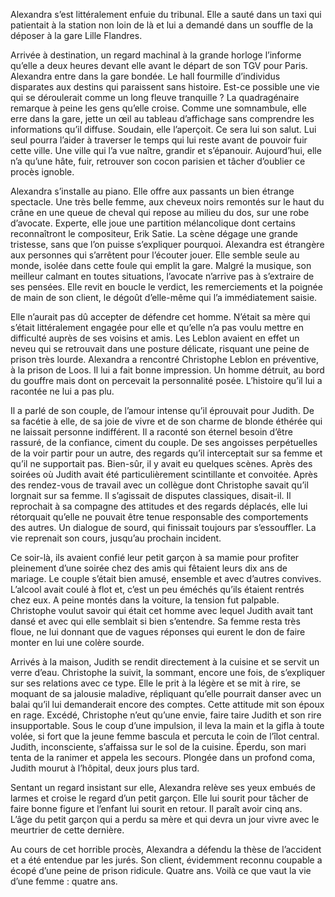 Alexandra s’est littéralement enfuie du tribunal. Elle a sauté dans un taxi qui patientait à la station non loin de là et lui a demandé dans un souffle de la déposer à la gare Lille Flandres.

Arrivée à destination, un regard machinal à la grande horloge l’informe qu’elle a deux heures devant elle avant le départ de son TGV pour Paris. Alexandra entre dans la gare bondée. Le hall fourmille d’individus disparates aux destins qui paraissent sans histoire. Est-ce possible une vie qui se déroulerait comme un long fleuve tranquille ? La quadragénaire remarque à peine les gens qu’elle croise. Comme une somnambule, elle erre dans la gare, jette un œil au tableau d’affichage sans comprendre les informations qu’il diffuse. Soudain, elle l’aperçoit. Ce sera lui son salut. Lui seul pourra l’aider à traverser le temps qui lui reste avant de pouvoir fuir cette ville. Une ville qui l’a vue naître, grandir et s’épanouir. Aujourd’hui, elle n’a qu’une hâte, fuir, retrouver son cocon parisien et tâcher d’oublier ce procès ignoble.

Alexandra s’installe au piano. Elle offre aux passants un bien étrange spectacle. Une très belle femme, aux cheveux noirs remontés sur le haut du crâne en une queue de cheval qui repose au milieu du dos, sur une robe d’avocate. Experte, elle joue une partition mélancolique dont certains reconnaîtront le compositeur, Erik Satie. La scène dégage une grande tristesse, sans que l’on puisse s’expliquer pourquoi. Alexandra est étrangère aux personnes qui s’arrêtent pour l’écouter jouer. Elle semble seule au monde, isolée dans cette foule qui emplit la gare. Malgré la musique, son meilleur calmant en toutes situations, l’avocate n’arrive pas à s’extraire de ses pensées. Elle revit en boucle le verdict, les remerciements et la poignée de main de son client, le dégoût d’elle-même qui l’a immédiatement saisie.

Elle n’aurait pas dû accepter de défendre cet homme. N’était sa mère qui s’était littéralement engagée pour elle et qu’elle n’a pas voulu mettre en difficulté auprès de ses voisins et amis. Les Leblon avaient en effet un neveu qui se retrouvait dans une posture délicate, risquant une peine de prison très lourde. Alexandra a rencontré Christophe Leblon en préventive, à la prison de Loos. Il lui a fait bonne impression. Un homme détruit, au bord du gouffre mais dont on percevait la personnalité posée. L’histoire qu’il lui a racontée ne lui a pas plu.

Il a parlé de son couple, de l’amour intense qu’il éprouvait pour Judith. De sa facétie à elle, de sa joie de vivre et de son charme de blonde éthérée qui ne laissait personne indifférent. Il a raconté son éternel besoin d’être rassuré, de la confiance, ciment du couple. De ses angoisses perpétuelles de la voir partir pour un autre, des regards qu’il interceptait sur sa femme et qu’il ne supportait pas. Bien-sûr, il y avait eu quelques scènes. Après des soirées où Judith avait été particulièrement scintillante et convoitée. Après des rendez-vous de travail avec un collègue dont Christophe savait qu’il lorgnait sur sa femme. Il s’agissait de disputes classiques, disait-il. Il reprochait à sa compagne des attitudes et des regards déplacés, elle lui rétorquait qu’elle ne pouvait être tenue responsable des comportements des autres. Un dialogue de sourd, qui finissait toujours par s’essouffler. La vie reprenait son cours, jusqu’au prochain incident.

Ce soir-là, ils avaient confié leur petit garçon à sa mamie pour profiter pleinement d’une soirée chez des amis qui fêtaient leurs dix ans de mariage. Le couple s’était bien amusé, ensemble et avec d’autres convives. L’alcool avait coulé à flot et, c’est un peu éméchés qu’ils étaient rentrés chez eux. A peine montés dans la voiture, la tension fut palpable. Christophe voulut savoir qui était cet homme avec lequel Judith avait tant dansé et avec qui elle semblait si bien s’entendre. Sa femme resta très floue, ne lui donnant que de vagues réponses qui eurent le don de faire monter en lui une colère sourde. 

Arrivés à la maison, Judith se rendit directement à la cuisine et se servit un verre d’eau. Christophe la suivit, la sommant, encore une fois, de s’expliquer sur ses relations avec ce type. Elle le prit à la légère et se mit à rire, se moquant de sa jalousie maladive, répliquant qu’elle pourrait danser avec un balai qu’il lui demanderait encore des comptes. Cette attitude mit son époux en rage. Excédé, Christophe n’eut qu’une envie, faire taire Judith et son rire insupportable. Sous le coup d’une impulsion, il leva la main et la gifla à toute volée, si fort que la jeune femme bascula et percuta le coin de l’îlot central. Judith, inconsciente, s’affaissa sur le sol de la cuisine. Éperdu, son mari tenta de la ranimer et appela les secours. Plongée dans un profond coma, Judith mourut à l’hôpital, deux jours plus tard.

Sentant un regard insistant sur elle, Alexandra relève ses yeux embués de larmes et croise le regard d’un petit garçon. Elle lui sourit pour tâcher de faire bonne figure et l’enfant lui sourit en retour. Il paraît avoir cinq ans. L’âge du petit garçon qui a perdu sa mère et qui devra un jour vivre avec le meurtrier de cette dernière.

Au cours de cet horrible procès, Alexandra a défendu la thèse de l’accident et a été entendue par les jurés. Son client, évidemment reconnu coupable a écopé d’une peine de prison ridicule. Quatre ans. Voilà ce que vaut la vie d’une femme : quatre ans.
